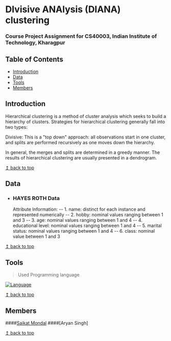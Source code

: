 # DIvisive ANAlysis (DIANA) clustering

### Course Project Assignment for CS40003, Indian Institute of Technology, Kharagpur


## Table of Contents
- [Introduction](#Introduction)
- [Data](#Data)
- [Tools](#Tools)
- [Members](#Members)

## Introduction

Hierarchical clustering is a method of cluster analysis which seeks to build a hierarchy of clusters. Strategies for hierarchical clustering generally fall into two types:

   Divisive: This is a "top down" approach: all observations start in one cluster, and splits are performed recursively as one moves down the hierarchy.

In general, the merges and splits are determined in a greedy manner. The results of hierarchical clustering are usually presented in a dendrogram.

[↥ back to top](#table-of-contents)

## Data  

- ### HAYES ROTH Data
	Attribute Information:
	-- 1. name: distinct for each instance and represented numerically
	-- 2. hobby: nominal values ranging between 1 and 3
	-- 3. age: nominal values ranging between 1 and 4
	-- 4. educational level: nominal values ranging between 1 and 4
	-- 5. marital status: nominal values ranging between 1 and 4
	-- 6. class: nominal value between 1 and 3


[↥ back to top](#table-of-contents)


## Tools

> Used Programming language 

[![Language](https://img.shields.io/badge/python-3.5-009900.svg)](https://docs.python.org/3/)

[↥ back to top](#table-of-contents)

## Members

####[Saikat Mondal](https://github.com/Saikat2019) 
####[Aryan Singh]


[↥ back to top](#table-of-contents)
